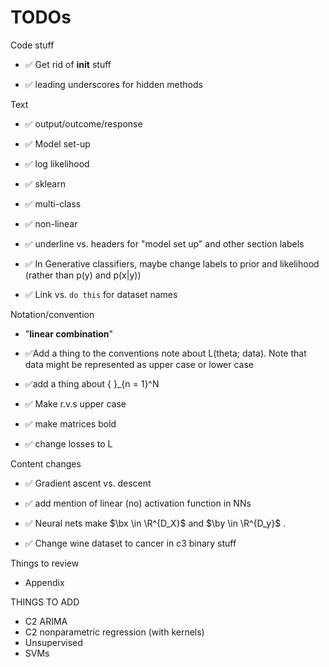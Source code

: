 

# TODOs



Code stuff 

- ✅ Get rid of **init** stuff

- ✅ leading underscores for hidden methods 


Text

- ✅ output/outcome/response 

- ✅ Model set-up

- ✅ log likelihood 

- ✅ sklearn

- ✅ multi-class

- ✅ non-linear

- ✅ underline vs. headers for "model set up" and other section labels 

- ✅ In Generative classifiers, maybe change labels to prior and likelihood (rather than p(y) and p(x|y))

- ✅ Link vs. `do this` for dataset names

  

Notation/convention

- "**linear combination**"

- ✅Add a thing to the conventions note about L(theta; data). Note that data might be represented as upper case or lower case

- ✅add a thing about \{ \}_{n = 1}^N

- ✅ Make r.v.s upper case

- ✅ make matrices bold

- ✅ change losses to L

  

Content changes

- ✅ Gradient ascent vs. descent 

- ✅ add mention of linear (no) activation function in NNs

- ✅ Neural nets make $\bx \in \R^{D_X}$ and $\by \in \R^{D_y}$ . 

- ✅ Change wine dataset to cancer in c3 binary stuff

  


Things to review 

- Appendix

  


THINGS TO ADD 

- C2 ARIMA 
- C2 nonparametric regression (with kernels)
- Unsupervised
- SVMs





